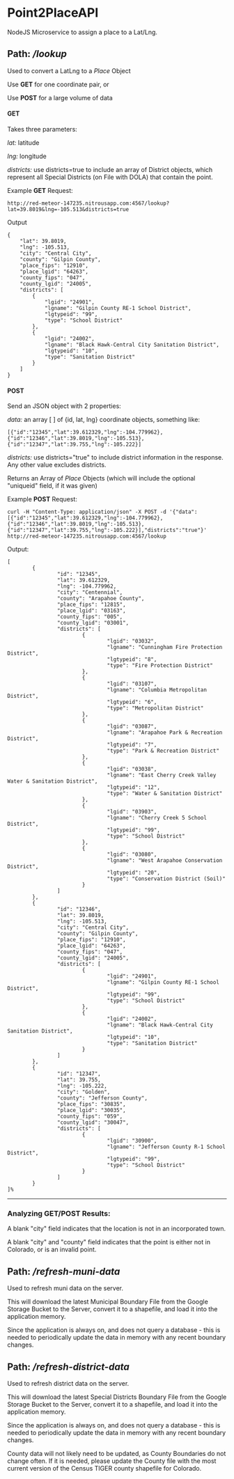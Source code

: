 # Point2PlaceAPI
NodeJS Microservice to assign a place to a Lat/Lng.

## Path: */lookup*

Used to convert a LatLng to a *Place* Object

Use **GET** for one coordinate pair, or 

Use **POST** for a large volume of data

#### GET

Takes three parameters:

*lat:* latitude

*lng:* longitude

*districts:* use districts=true to include an array of District objects, which represent all Special Districts (on File with DOLA) that contain the point.


Example **GET** Request:

```
http://red-meteor-147235.nitrousapp.com:4567/lookup?lat=39.8019&lng=-105.513&districts=true
```

Output

```
{
	"lat": 39.8019,
	"lng": -105.513,
	"city": "Central City",
	"county": "Gilpin County",
	"place_fips": "12910",
	"place_lgid": "64263",
	"county_fips": "047",
	"county_lgid": "24005",
	"districts": [
		{
			"lgid": "24901",
			"lgname": "Gilpin County RE-1 School District",
			"lgtypeid": "99",
			"type": "School District"
		},
		{
			"lgid": "24002",
			"lgname": "Black Hawk-Central City Sanitation District",
			"lgtypeid": "10",
			"type": "Sanitation District"
		}
	]
}
```




#### POST

Send an JSON object with 2 properties:

*data:* an array [ ] of {id, lat, lng} coordinate objects, something like:

```
[{"id":"12345","lat":39.612329,"lng":-104.779962},{"id":"12346","lat":39.8019,"lng":-105.513},{"id":"12347","lat":39.755,"lng":-105.222}]
```

*districts:* use districts="true" to include district information in the response.  Any other value excludes districts.


Returns an Array of *Place* Objects (which will include the optional "uniqueid" field, if it was given)

Example **POST** Request: 

```
curl -H "Content-Type: application/json" -X POST -d '{"data":[{"id":"12345","lat":39.612329,"lng":-104.779962},{"id":"12346","lat":39.8019,"lng":-105.513},{"id":"12347","lat":39.755,"lng":-105.222}],"districts":"true"}' http://red-meteor-147235.nitrousapp.com:4567/lookup
```

Output:

```
[
        {
                "id": "12345",
                "lat": 39.612329,
                "lng": -104.779962,
                "city": "Centennial",
                "county": "Arapahoe County",
                "place_fips": "12815",
                "place_lgid": "03163",
                "county_fips": "005",
                "county_lgid": "03001",
                "districts": [
                        {
                                "lgid": "03032",
                                "lgname": "Cunningham Fire Protection District",
                                "lgtypeid": "8",
                                "type": "Fire Protection District"
                        },
                        {
                                "lgid": "03107",
                                "lgname": "Columbia Metropolitan District",
                                "lgtypeid": "6",
                                "type": "Metropolitan District"
                        },
                        {
                                "lgid": "03087",
                                "lgname": "Arapahoe Park & Recreation District",
                                "lgtypeid": "7",
                                "type": "Park & Recreation District"
                        },
                        {
                                "lgid": "03038",
                                "lgname": "East Cherry Creek Valley Water & Sanitation District",
                                "lgtypeid": "12",
                                "type": "Water & Sanitation District"
                        },
                        {
                                "lgid": "03903",
                                "lgname": "Cherry Creek 5 School District",
                                "lgtypeid": "99",
                                "type": "School District"
                        },
                        {
                                "lgid": "03080",
                                "lgname": "West Arapahoe Conservation District",
                                "lgtypeid": "20",
                                "type": "Conservation District (Soil)"
                        }
                ]
        },
        {
                "id": "12346",
                "lat": 39.8019,
                "lng": -105.513,
                "city": "Central City",
                "county": "Gilpin County",
                "place_fips": "12910",
                "place_lgid": "64263",
                "county_fips": "047",
                "county_lgid": "24005",
                "districts": [
                        {
                                "lgid": "24901",
                                "lgname": "Gilpin County RE-1 School District",
                                "lgtypeid": "99",
                                "type": "School District"
                        },
                        {
                                "lgid": "24002",
                                "lgname": "Black Hawk-Central City Sanitation District",
                                "lgtypeid": "10",
                                "type": "Sanitation District"
                        }
                ]
        },
        {
                "id": "12347",
                "lat": 39.755,
                "lng": -105.222,
                "city": "Golden",
                "county": "Jefferson County",
                "place_fips": "30835",
                "place_lgid": "30035",
                "county_fips": "059",
                "county_lgid": "30047",
                "districts": [
                        {
                                "lgid": "30900",
                                "lgname": "Jefferson County R-1 School District",
                                "lgtypeid": "99",
                                "type": "School District"
                        }
                ]
        }
]%
```

----
### Analyzing GET/POST Results:

A blank "city" field indicates that the location is not in an incorporated town.  

A blank "city" and "county" field indicates that the point is either not in Colorado, or is an invalid point.



## Path: */refresh-muni-data*

Used to refresh muni data on the server.

This will download the latest Municipal Boundary File from the Google Storage Bucket to the Server, convert it to a shapefile, and load it into the application memory.

Since the application is always on, and does not query a database - this is needed to periodically update the data in memory with any recent boundary changes.


## Path: */refresh-district-data*

Used to refresh district data on the server.

This will download the latest Special Districts Boundary File from the Google Storage Bucket to the Server, convert it to a shapefile, and load it into the application memory.

Since the application is always on, and does not query a database - this is needed to periodically update the data in memory with any recent boundary changes.


County data will not likely need to be updated, as County Boundaries do not change often.  If it is needed, please update the County file with the most current version of the Census TIGER county shapefile for Colorado.
